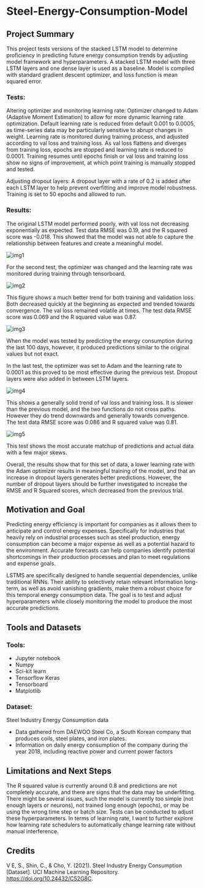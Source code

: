 # Steel-Energy-Consumption-Model
## Project Summary
This project tests versions of the stacked LSTM model to determine proficiency in predicting future energy consumption trends by adjusting model framework and hyperparameters. A stacked LSTM model with three LSTM layers and one dense layer is used as a baseline. Model is compiled with standard gradient descent optimizer, and loss function is mean squared error.
### Tests:
Altering optimizer and monitoring learning rate: Optimizer changed to Adam (Adaptive Moment Estimation) to allow for more dynamic learning rate optimization. Default learning rate is reduced from default 0.001 to 0.0005, as time-series data may be particularly sensitive to abrupt changes in weight. Learning rate is monitored during training process, and adjusted according to val loss and training loss. As val loss flattens and diverges from training loss, epochs are stopped and learning rate is reduced to 0.0001. Training resumes until epochs finish or val loss and training loss show no signs of improvement, at which point training is manually stopped and tested.

Adjusting dropout layers: A dropout layer with a rate of 0.2 is added after each LSTM layer to help prevent overfitting and improve model robustness. Training is set to 50 epochs and allowed to run.
### Results:
The original LSTM model performed poorly, with val loss not decreasing exponentially as expected. Test data RMSE was 0.19, and the R squared score was -0.018. This showed that the model was not able to capture the relationship between features and create a meaningful model.

![img1](https://github.com/user-attachments/assets/c36adaf3-e675-4e95-abb5-80b05c3396ba)

For the second test, the optimizer was changed and the learning rate was monitored during training through tensorboard. 

![img2](https://github.com/user-attachments/assets/75af7385-51f9-4f74-9811-9fa3d1450d1b)

This figure shows a much better trend for both training and validation loss. Both decreased quickly at the beginning as expected and trended towards convergence. The val loss remained volatile at times. The test data RMSE score was 0.069 and the R squared value was 0.87.

![img3](https://github.com/user-attachments/assets/89f00f1f-e822-43cd-8daa-7a457f842839)

When the model was tested by predicting the energy consumption during the last 100 days, however, it produced predictions similar to the original values but not exact.

In the last test, the optimizer was set to Adam and the learning rate to 0.0001 as this proved to be most effective during the previous test. Dropout layers were also added in between LSTM layers.

![img4](https://github.com/user-attachments/assets/22b4da80-682d-4f22-8b73-a11f43e4c3c5)

This shows a generally solid trend of val loss and training loss. It is slower than the previous model, and the two functions do not cross paths. However they do trend downwards and generally towards convergence. The test data RMSE score was 0.086 and R squared value was 0.81.

![img5](https://github.com/user-attachments/assets/0c27488c-87bc-4716-a4c7-7fe05d6d106b)

This test shows the most accurate matchup of predictions and actual data with a few major skews.

Overall, the results show that for this set of data, a lower learning rate with the Adam optimizer results in meaningful training of the model, and that an increase in dropout layers generates better predictions. However, the number of dropout layers should be further investigated to increase the RMSE and R Squared scores, which decreased from the previous trial.

## Motivation and Goal
Predicting energy efficiency is important for companies as it allows them to anticipate and control energy expenses. Specifically for industries that heavily rely on industrial processes such as steel production, energy consumption can become a major expense as well as a potential hazard to the environment. Accurate forecasts can help companies identify potential shortcomings in their production processes and plan to meet regulations and expense goals.

LSTMS are specifically designed to handle sequential dependencies, unlike traditional RNNs. Their ability to selectively retain relevant information long-term, as well as avoid vanishing gradients, make them a robust choice for this temporal energy consumption data. The goal is to test and adjust hyperparameters while closely monitoring the model to produce the most accurate predictions.

## Tools and Datasets
### Tools:
- Jupyter notebook
- Numpy
- Sci-kit learn
- Tensorflow Keras
- Tensorboard
- Matplotlib
### Dataset:
Steel Industry Energy Consumption data
- Data gathered from DAEWOO Steel Co, a South Korean company that produces coils, steel plates, and iron plates.
- Information on daily energy consumption of the company during the year 2018,
including reactive power and current power factors

## Limitations and Next Steps
The R squared value is currently around 0.8 and predictions are not completely accurate, and there are signs that the data may be underfitting. There might be several issues, such the model is currently too simple (not enough layers or neurons), not trained long enough (epochs), or may be using the wrong time step or batch size. Tests can be conducted to adjust these hyperparameters. In terms of learning rate, I want to further explore how learning rate schedulers to automatically change learning rate without manual interference.

## Credits
V E, S., Shin, C., & Cho, Y. (2021). Steel Industry Energy Consumption [Dataset]. UCI Machine Learning Repository. https://doi.org/10.24432/C52G8C.

